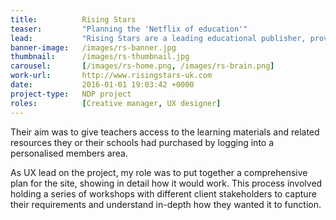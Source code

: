 ```yaml
---
title:  		Rising Stars
teaser:  		"Planning the 'Netflix of education'"
lead:			"Rising Stars are a leading educational publisher, providing a wide range of textbooks and learning materials to schools."
banner-image: 	/images/rs-banner.jpg
thumbnail: 		/images/rs-thumbnail.jpg
carousel: 		[/images/rs-home.png, /images/rs-brain.png]
work-url:		http://www.risingstars-uk.com
date:   		2016-01-01 19:03:42 +0000
project-type: 	NDP project
roles:			[Creative manager, UX designer]
---
```


Their aim was to give teachers access to the learning materials and related resources they or their schools had purchased by logging into a personalised members area.

As UX lead on the project, my role was to put together a comprehensive plan for the site, showing in detail how it would work. This process involved holding a series of workshops with different client stakeholders to capture their requirements and understand in-depth how they wanted it to function. 